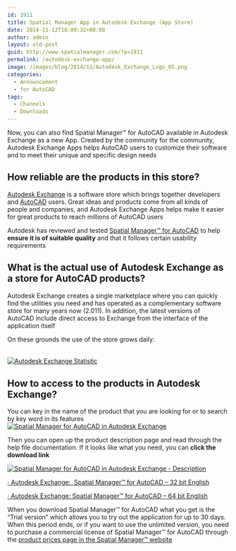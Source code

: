 ```yaml
---
id: 1911
title: Spatial Manager App in Autodesk Exchange (App Store)
date: 2014-11-12T18:09:31+00:00
author: admin
layout: old-post
guid: http://www.spatialmanager.com/?p=1911
permalink: /autodesk-exchange-app/
image: /images/blog/2014/11/Autodesk_Exchange_Logo_85.png
categories:
  - Announcement
  - for AutoCAD
tags:
  - Channels
  - Downloads
---
```

Now, you can also find Spatial Manager™ for AutoCAD available in Autodesk Exchange as a new App. Created by the community for the community, Autodesk Exchange Apps helps AutoCAD users to customize their software and to meet their unique and specific design needs<!--more-->

## <span>How reliable are the products in this store?</span>

<a title="Autodesk Exchange main page" href="https://apps.exchange.autodesk.com/" target="_blank" rel="nofollow">Autodesk Exchange</a> is a software store which brings together developers and <a title="AutoCAD product page" href="http://www.autodesk.com/products/autocad/overview" target="_blank" rel="nofollow">AutoCAD</a> users. Great ideas and products come from all kinds of people and companies, and Autodesk Exchange Apps helps make it easier for great products to reach millions of AutoCAD users

Autodesk has reviewed and tested <a title="Spatial Manager™ for AutoCAD product page" href="http://www.spatialmanager.com/spm-forautocad/" target="_blank" rel="nofollow">Spatial Manager™ for AutoCAD</a> to help **ensure it is of suitable quality** and that it follows certain usability requirements

## <span>What is the</span> <span>actual use</span> of <span>Autodesk</span> <span>Exchange</span> as a store <span>for AutoCAD</span> <span>products</span>?

Autodesk Exchange creates a single marketplace where you can quickly find the utilities you need and has <span>operated as</span> <span>a complementary software store</span> <span>for many years now (2.011)</span>. <span>In addition,</span> <span>the latest versions of</span> <span>AutoCAD</span> <span>include</span> <span>direct access to</span> <span>Exchange from the</span> <span>interface</span> <span>of</span> <span>the application</span> <span>itself</span>

<span><span>On these grounds</span> <span>the use</span> <span>of the store</span> <span>grows daily</span>:<br /> </span>

###### 

<p>
  <a href="/images/blog/2014/11/Autodesk_Exchange_3.png" target="_blank" rel="nofollow"><img src="/images/blog/2014/11/Autodesk_Exchange_3-199x300.png" alt="Autodesk Exchange Statistic" width="199" height="300" srcset="/images/blog/2014/11/Autodesk_Exchange_3-199x300.png 199w, /images/blog/2014/11/Autodesk_Exchange_3.png 474w" sizes="(max-width: 199px) 100vw, 199px" /></a>
</p>

## 

## How to access to the products in Autodesk Exchange?

You can key in the name of the product that you are looking for or to search by key word in its features <a href="/images/blog/2014/11/Autodesk_Exchange_1.png" target="_blank" rel="nofollow"><img src="/images/blog/2014/11/Autodesk_Exchange_1-1024x480.png" alt="Spatial Manager for AutoCAD in Autodesk Exchange" width="625" height="292" srcset="/images/blog/2014/11/Autodesk_Exchange_1-1024x480.png 1024w, /images/blog/2014/11/Autodesk_Exchange_1-300x140.png 300w, /images/blog/2014/11/Autodesk_Exchange_1-624x292.png 624w, /images/blog/2014/11/Autodesk_Exchange_1.png 1280w" sizes="(max-width: 625px) 100vw, 625px" /></a>

Then you can open up the product description page and read through the help file documentation. If it looks like what you need, you can **click the download link**

<a href="/images/blog/2014/11/Autodesk_Exchange_2.png" target="_blank" rel="nofollow"><img src="/images/blog/2014/11/Autodesk_Exchange_2-1024x842.png" alt="Spatial Manager for AutoCAD in Autodesk Exchange - Description" width="625" height="513" srcset="/images/blog/2014/11/Autodesk_Exchange_2-1024x842.png 1024w, /images/blog/2014/11/Autodesk_Exchange_2-300x246.png 300w, /images/blog/2014/11/Autodesk_Exchange_2-624x513.png 624w, /images/blog/2014/11/Autodesk_Exchange_2.png 1269w" sizes="(max-width: 625px) 100vw, 625px" /></a>

<a href="https://apps.exchange.autodesk.com/ACD/en/Detail/Index?id=appstore.exchange.autodesk.com%3aspatialmanagerforautocad_windows32%3aen" target="_blank" rel="nofollow">· Autodesk Exchange:  Spatial Manager™ for AutoCAD &#8211; 32 bit English</a>
  
<a href="https://apps.exchange.autodesk.com/ACD/en/Detail/Index?id=appstore.exchange.autodesk.com%3aspatialmanagerforautocad_windows64%3aen" target="_blank" rel="nofollow">· Autodesk Exchange: Spatial Manager™ for AutoCAD &#8211; 64 bit English</a>

When you download Spatial Manager™ for AutoCAD what you get is the &#8220;Trial version&#8221; which allows you to try out the application for up to 30 days. When this period ends, or if you want to use the unlimited version, you need to purchase a commercial license of Spatial Manager™ for AutoCAD through the <a title="Spatial Manager for AutoCAD product prices page" href="http://www.spatialmanager.com/spm-forautocad-prices/" target="_blank" rel="nofollow">product prices page in the Spatial Manager™ website</a>